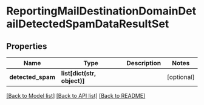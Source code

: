 # ReportingMailDestinationDomainDetailDetectedSpamDataResultSet

## Properties
Name | Type | Description | Notes
------------ | ------------- | ------------- | -------------
**detected_spam** | **list[dict(str, object)]** |  | [optional] 

[[Back to Model list]](../README.md#documentation-for-models) [[Back to API list]](../README.md#documentation-for-api-endpoints) [[Back to README]](../README.md)

